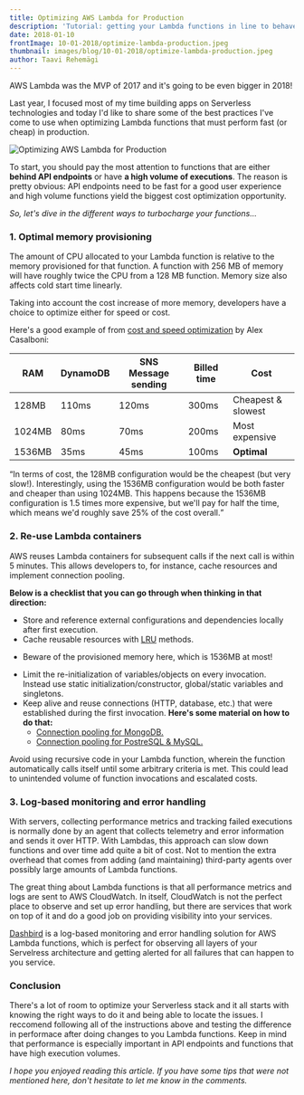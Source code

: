 ```yaml
---
title: Optimizing AWS Lambda for Production
description: 'Tutorial: getting your Lambda functions in line to behave their best in production environments.'
date: 2018-01-10
frontImage: 10-01-2018/optimize-lambda-production.jpeg
thumbnail: images/blog/10-01-2018/optimize-lambda-production.jpeg
author: Taavi Rehemägi
---
```


AWS Lambda was the MVP of 2017 and it's going to be even bigger in 2018!

Last year, I focused most of my time building apps on Serverless technologies and today I'd like to share some of the best practices I've come to use when optimizing Lambda functions that must perform fast (or cheap) in production.

![Optimizing AWS Lambda for Production](/images/blog/10-01-2018/optimize-lambda-production.jpeg)

To start, you should pay the most attention to functions that are either **behind API endpoints** or have **a high volume of executions**. The reason is pretty obvious: API endpoints need to be fast for a good user experience and high volume functions yield the biggest cost optimization opportunity.

_So, let's dive in the different ways to turbocharge your functions..._

### 1. Optimal memory provisioning
The amount of CPU allocated to your Lambda function is relative to the memory provisioned for that function. A function with 256 MB of memory will have roughly twice the CPU from a 128 MB function. Memory size also affects cold start time linearly.

Taking into account the cost increase of more memory, developers have a choice to optimize either for speed or cost.

Here's a good example of from <a href='https://serverless.com/blog/aws-lambda-power-tuning/' target='_blank'>cost and speed optimization</a> by Alex Casalboni:

<table class='table-bordered w-100 text-center mb-4'>
  <thead>
    <tr>
      <th>RAM</th>
      <th>DynamoDB</th>
      <th>SNS Message sending</th>
      <th>Billed time</th>
      <th>Cost</th>
    </tr>
  </thead>
  <tbody>
    <tr>
      <td>128MB</td>
      <td>110ms</td>
      <td>120ms</td>
      <td>300ms</td>
      <td class='bg-warning'>Cheapest & slowest</td>
    </tr>
    <tr>
      <td>1024MB</td>
      <td>80ms</td>
      <td>70ms</td>
      <td>200ms</td>
      <td class='bg-danger'>Most expensive</td>
    </tr>
    <tr>
      <td>1536MB</td>
      <td>35ms</td>
      <td>45ms</td>
      <td>100ms</td>
      <td class='bg-success'><b>Optimal</b></td>
    </tr>
  </tbody>
</table>

<q>In terms of cost, the 128MB configuration would be the cheapest (but very slow!). Interestingly, using the 1536MB configuration would be both faster and cheaper than using 1024MB. This happens because the 1536MB configuration is 1.5 times more expensive, but we'll pay for half the time, which means we'd roughly save 25% of the cost overall.</q>

### 2. Re-use Lambda containers
AWS reuses Lambda containers for subsequent calls if the next call is within 5 minutes. This allows developers to, for instance, cache resources and implement connection pooling.

**Below is a checklist that you can go through when thinking in that direction:**

 * Store and reference external configurations and dependencies locally after first execution.
 * Cache reusable resources with <a href='https://en.wikipedia.org/wiki/Cache_replacement_policies' target='_blank'>LRU</a> methods.
  - Beware of the provisioned memory here, which is 1536MB at most!
 * Limit the re-initialization of variables/objects on every invocation. Instead use static initialization/constructor, global/static variables and singletons.
 * Keep alive and reuse connections (HTTP, database, etc.) that were established during the first invocation. **Here's some material on how to do that:**
    - <a href='https://www.mongodb.com/blog/post/optimizing-aws-lambda-performance-with-mongodb-atlas-and-nodejs' target='_blank'>Connection pooling for MongoDB.</a>
    - <a href='http://blog.rowanudell.com/database-connections-in-lambda/' target='_blank'>Connection pooling for PostreSQL & MySQL.</a>

Avoid using recursive code in your Lambda function, wherein the function automatically calls itself until some arbitrary criteria is met. This could lead to unintended volume of function invocations and escalated costs.

### 3. Log-based monitoring and error handling

With servers, collecting performance metrics and tracking failed executions is normally done by an agent that collects telemetry and error information and sends it over HTTP. With Lambdas, this approach can slow down functions and over time add quite a bit of cost. Not to mention the extra overhead that comes from adding (and maintaining) third-party agents over possibly large amounts of Lambda functions.

The great thing about Lambda functions is that all performance metrics and logs are sent to AWS CloudWatch. In itself, CloudWatch is not the perfect place to observe and set up error handling, but there are services that work on top of it and do a good job on providing visibility into your services.

<a href='https://dashbird.io' target='_blank'>Dashbird</a> is a log-based monitoring and error handling solution for AWS Lambda functions, which is perfect for observing all layers of your Servelress architecture and getting alerted for all failures that can happen to you service.


### Conclusion
There's a lot of room to optimize your Serverless stack and it all starts with knowing the right ways to do it and being able to locate the issues. I reccomend following all of the instructions above and testing the difference in performace after doing changes to you Lambda functions. Keep in mind that performance is especially important in API endpoints and functions that have high execution volumes.


_I hope you enjoyed reading this article. If you have some tips that were not mentioned here, don't hesitate to let me know in the comments._
